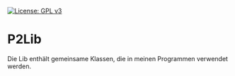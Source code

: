 
[![License: GPL v3](https://img.shields.io/badge/License-GPL%20v3-blue.svg)](http://www.gnu.org/licenses/gpl-3.0)

# P2Lib

Die Lib enthält gemeinsame Klassen, die in meinen Programmen verwendet werden.

